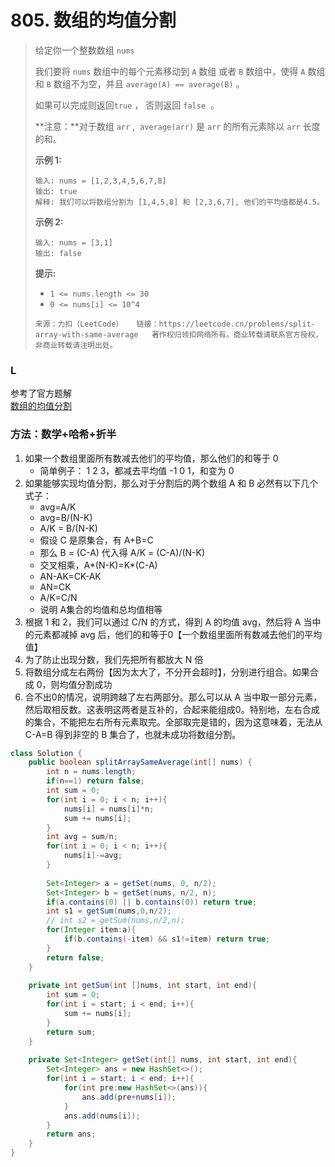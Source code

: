 # 805\. 数组的均值分割
> 
> 给定你一个整数数组 `nums`
> 
> 我们要将 `nums` 数组中的每个元素移动到 `A` 数组 或者 `B` 数组中，使得 `A` 数组和 `B` 数组不为空，并且 `average(A) == average(B)` 。
> 
> 如果可以完成则返回`true` ， 否则返回 `false`  。
> 
> **注意：**对于数组 `arr` ,  `average(arr)` 是 `arr` 的所有元素除以 `arr` 长度的和。
> 
> **示例 1:**
> 
> ```
> 输入: nums = [1,2,3,4,5,6,7,8]
> 输出: true
> 解释: 我们可以将数组分割为 [1,4,5,8] 和 [2,3,6,7], 他们的平均值都是4.5。
> 
> ```
> 
> **示例 2:**
> 
> ```
> 输入: nums = [3,1]
> 输出: false
> 
> ```
> 
> **提示:**
> 
> -   `1 <= nums.length <= 30`
> -   `0 <= nums[i] <= 10^4`
> 
> `来源：力扣（LeetCode）   链接：https://leetcode.cn/problems/split-array-with-same-average   著作权归领扣网络所有。商业转载请联系官方授权，非商业转载请注明出处。`

### L

参考了官方题解  
[数组的均值分割](https://leetcode.cn/problems/split-array-with-same-average/solution/shu-zu-de-jun-zhi-fen-ge-by-leetcode/ "数组的均值分割")

### 方法：数学+哈希+折半

1.  如果一个数组里面所有数减去他们的平均值，那么他们的和等于 0
    -   简单例子： 1 2 3，都减去平均值 -1 0 1，和变为 0
2.  如果能够实现均值分割，那么对于分割后的两个数组 A 和 B 必然有以下几个式子：
    -   avg=A/K
    -   avg=B/(N-K)
    -   A/K = B/(N-K)
    -   假设 C 是原集合，有 A+B=C
    -   那么 B = (C-A) 代入得 A/K = (C-A)/(N-K)
    -   交叉相乘，A\*(N-K)=K\*(C-A)
    -   AN-AK=CK-AK
    -   AN=CK
    -   A/K=C/N
    -   说明 A集合的均值和总均值相等
3.  根据 1 和 2，我们可以通过 C/N 的方式，得到 A 的均值 avg，然后将 A 当中的元素都减掉 avg 后，他们的和等于0【一个数组里面所有数减去他们的平均值】
4.  为了防止出现分数，我们先把所有都放大 N 倍
5.  将数组分成左右两份【因为太大了，不分开会超时】，分别进行组合。如果合成 0，则均值分割成功
6.  合不出0的情况，说明跨越了左右两部分。那么可以从 A 当中取一部分元素，然后取相反数。这表明这两者是互补的，合起来能组成0。特别地，左右合成的集合，不能把左右所有元素取完。全部取完是错的，因为这意味着，无法从 C-A=B 得到非空的 B 集合了，也就未成功将数组分割。

```java
class Solution {
    public boolean splitArraySameAverage(int[] nums) {
        int n = nums.length;
        if(n==1) return false;
        int sum = 0;
        for(int i = 0; i < n; i++){
            nums[i] = nums[i]*n;
            sum += nums[i];
        }
        int avg = sum/n;
        for(int i = 0; i < n; i++){
            nums[i]-=avg;
        }
 
        Set<Integer> a = getSet(nums, 0, n/2);
        Set<Integer> b = getSet(nums, n/2, n);
        if(a.contains(0) || b.contains(0)) return true;
        int s1 = getSum(nums,0,n/2);
        // int s2 = getSum(nums,n/2,n);
        for(Integer item:a){
            if(b.contains(-item) && s1!=item) return true;
        }
        return false;
    }
 
    private int getSum(int []nums, int start, int end){
        int sum = 0;
        for(int i = start; i < end; i++){
            sum += nums[i];
        }
        return sum;
    }
 
    private Set<Integer> getSet(int[] nums, int start, int end){
        Set<Integer> ans = new HashSet<>();
        for(int i = start; i < end; i++){
            for(int pre:new HashSet<>(ans)){
                ans.add(pre+nums[i]);
            }
            ans.add(nums[i]);
        }
        return ans;
    }
}
```